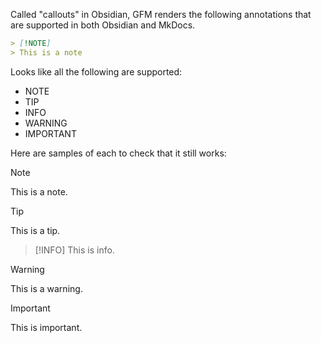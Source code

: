 Called "callouts" in Obsidian, GFM renders the following annotations that are supported in both Obsidian and MkDocs.

```markdown
> [!NOTE]
> This is a note
```

Looks like all the following are supported:

- NOTE
- TIP
- INFO
- WARNING
- IMPORTANT

Here are samples of each to check that it still works:

>[!NOTE]
>This is a note.

>[!TIP]
>This is a tip.

>[!INFO]
>This is info.

>[!WARNING]
>This is a warning.

>[!IMPORTANT]
>This is important.